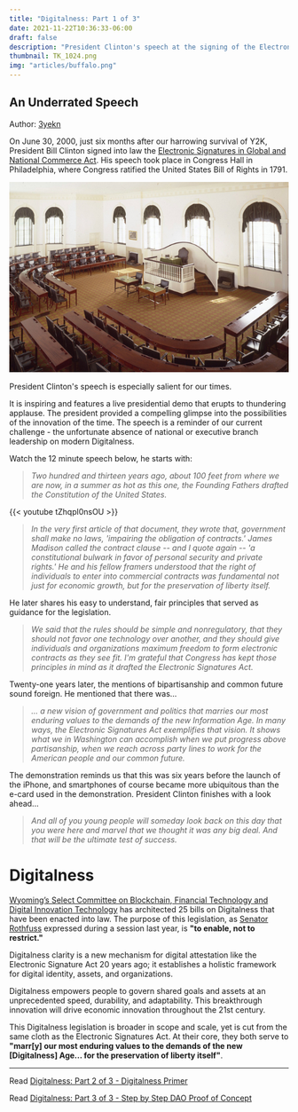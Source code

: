 ```yaml
---
title: "Digitalness: Part 1 of 3"
date: 2021-11-22T10:36:33-06:00
draft: false
description: "President Clinton's speech at the signing of the Electronic Signatures Act in 2000 provides a model for a pro-innovation, forward-looking government. Watch here."
thumbnail: TK_1024.png
img: "articles/buffalo.png"
---
```

## An Underrated Speech
Author: [3yekn](https://github.com/3yekn)

On June 30, 2000, just six months after our harrowing survival of Y2K, President Bill Clinton signed into law the [Electronic Signatures in Global and National Commerce Act](https://uscode.house.gov/view.xhtml?req=granuleid%3AUSC-prelim-title15-chapter96&saved=%7CZ3JhbnVsZWlkOlVTQy1wcmVsaW0tdGl0bGUxNS1zZWN0aW9uNzAwMQ%3D%3D%7C%7C%7C0%7Cfalse%7Cprelim&edition=prelim). His speech took place in Congress Hall in Philadelphia, where Congress ratified the United States Bill of Rights in 1791.

![congress-hall](congress-hall.png)

President Clinton's speech is especially salient for our times. 

It is inspiring and features a live presidential demo that erupts to thundering applause. The president provided a compelling glimpse into the possibilities of the innovation of the time. The speech is a reminder of our current challenge - the unfortunate absence of national or executive branch leadership on modern Digitalness. 

Watch the 12 minute speech below, he starts with:

> *Two hundred and thirteen years ago, about 100 feet from where we are now, in a summer as hot as this one, the Founding Fathers drafted the Constitution of the United States.*

 {{< youtube tZhqpl0nsOU >}}

> *In the very first article of that document, they wrote that, government shall make no laws, 'impairing the obligation of contracts.' James Madison called the contract clause -- and I quote again -- 'a constitutional bulwark in favor of personal security and private rights.' He and his fellow framers understood that the right of individuals to enter into commercial contracts was fundamental not just for economic growth, but for the preservation of liberty itself.*

He later shares his easy to understand, fair principles that served as guidance for the legislation.

> *We said that the rules should be simple and nonregulatory, that they should not favor one technology over another, and they should give individuals and organizations maximum freedom to form electronic contracts as they see fit. I'm grateful that Congress has kept those principles in mind as it drafted the Electronic Signatures Act.*

Twenty-one years later, the mentions of bipartisanship and common future sound foreign. He mentioned that there was...

> *… a new vision of government and politics that marries our most enduring values to the demands of the new Information Age. In many ways, the Electronic Signatures Act exemplifies that vision. It shows what we in Washington can accomplish when we put progress above partisanship, when we reach across party lines to work for the American people and our common future.*

The demonstration reminds us that this was six years before the launch of the iPhone, and smartphones of course became more ubiquitous than the e-card used in the demonstration. President Clinton finishes with a look ahead...

> *And all of you young people will someday look back on this day that you were here and marvel that we thought it was any big deal. And that will be the ultimate test of success.*

# Digitalness
[Wyoming’s Select Committee on Blockchain, Financial Technology and Digital Innovation Technology](https://www.wyoleg.gov/Committees/2022/S19) has architected 25 bills on Digitalness that have been enacted into law. The purpose of this legislation, as [Senator Rothfuss](https://twitter.com/rothfuss) expressed during a session last year, is **"to enable, not to restrict."**  

Digitalness clarity is a new mechanism for digital attestation like the Electronic Signature Act 20 years ago; it establishes a holistic framework for digital identity, assets, and organizations.  

Digitalness empowers people to govern shared goals and assets at an unprecedented speed, durability, and adaptability. This breakthrough innovation will drive economic innovation throughout the 21st century.

This Digitalness legislation is broader in scope and scale, yet is cut from the same cloth as the Electronic Signatures Act.  At their core, they both serve to **"marr[y] our most enduring values to the demands of the new [Digitalness] Age... for the preservation of liberty itself"**.
***
Read [Digitalness: Part 2 of 3 - Digitalness Primer](/articles/digitalness-part-2)

Read [Digitalness: Part 3 of 3 - Step by Step DAO Proof of Concept](/articles/digitalness-part-3)
